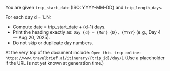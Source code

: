 You are given `trip_start_date` (ISO: YYYY-MM-DD) and `trip_length_days`.

For each day d = 1..N:
- Compute date = trip_start_date + (d-1) days.
- Print the heading exactly as: `Day {d} — {Mon} {D}, {YYYY}` (e.g., Day 4 — Aug 20, 2025).
- Do not skip or duplicate day numbers.

At the very top of the document include:
`Open this trip online: https://www.travelbrief.ai/itinerary/{trip_id}/day/1`
(Use a placeholder if the URL is not yet known at generation time.)
